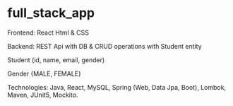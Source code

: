 # full_stack_app

Frontend: React Html & CSS

Backend: REST Api with DB & CRUD operations with Student entity

Student (id, name, email, gender)

Gender {MALE, FEMALE}

Technologies: Java, React, MySQL, Spring (Web, Data Jpa, Boot), Lombok, Maven, JUnit5, Mockito.

